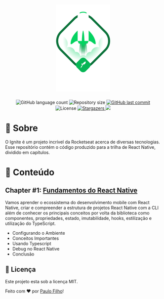 <h1 align="center">
    <img alt="Ignite React Native" title="Ignite React Native" src="./.github/ignite.png" />
</h1>

<p align="center">
  <img alt="GitHub language count" src="https://img.shields.io/github/languages/count/paulocf92/ignite-react-native?color=%2304D361">

  <img alt="Repository size" src="https://img.shields.io/github/repo-size/paulocf92/ignite-react-native">

  <a href="https://github.com/paulocf92/ignite-react-native/commits/main">
    <img alt="GitHub last commit" src="https://img.shields.io/github/last-commit/paulocf92/ignite-react-native">
  </a>

  <img alt="License" src="https://img.shields.io/badge/license-MIT-brightgreen">
   <a href="https://github.com/paulocf92/ignite-react-native/stargazers">
    <img alt="Stargazers" src="https://img.shields.io/github/stars/paulocf92/ignite-react-native?style=social">
  </a>

  <a href="https://www.linkedin.com/in/paulocf92/">
    <img src="https://img.shields.io/badge/LinkedIn-blue?style=flat&logo=linkedin&labelColor=blue">
  </a>
</p>

# 🚀 Sobre

O Ignite é um projeto incrível da Rocketseat acerca de diversas tecnologias. Esse repositório contém o código produzido para a trilha de React Native, dividido em capítulos.

# 📑 Conteúdo

## Chapter #1: [Fundamentos do React Native](fundamentals)

Vamos aprender o ecossistema do desenvolvimento mobile com React Native, criar e compreender a estrutura de projetos React Native com a CLI além de conhecer os principais conceitos por volta da biblioteca como componentes, propriedades, estado, imutabilidade, hooks, estilização e utilização do TypeScript.

- Configurando o Ambiente
- Conceitos Importantes
- Usando Typescript
- Debug no React Native
- Conclusão

## 📝 Licença

Este projeto esta sob a licença MIT.

Feito com ❤️ por [Paulo Filho](https://www.linkedin.com/in/paulocf92/)!
